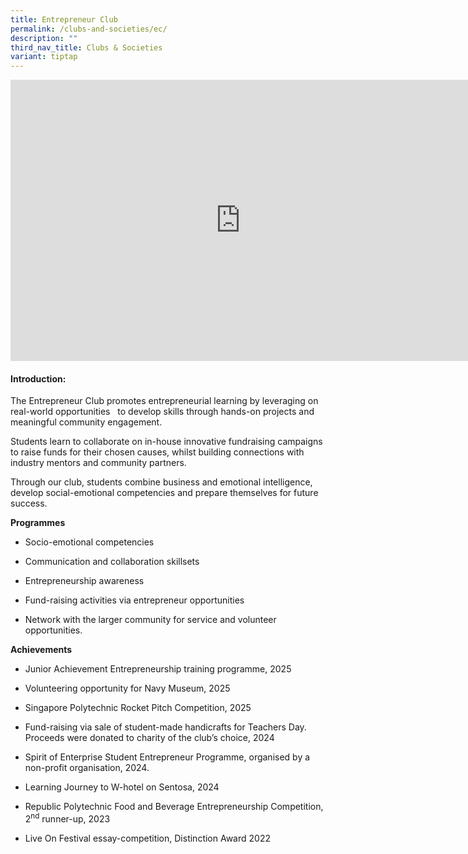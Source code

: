 ```yaml
---
title: Entrepreneur Club
permalink: /clubs-and-societies/ec/
description: ""
third_nav_title: Clubs & Societies
variant: tiptap
---
```

<div class="iframe-wrapper">
<iframe height="450" width="735" allowfullscreen="true" frameborder="0" src="https://docs.google.com/presentation/d/e/2PACX-1vR8yHyMoWjG153U29y_Y5EbhoMyU1N-w_za8K8PTuMQCnHnWWB-lqZKuzrQhc4HoKVMhfwB-yMhSjs1/embed?start=true&amp;loop=true&amp;delayms=3000"></iframe>
</div>
<h4>Introduction:&nbsp;</h4>
<p>The Entrepreneur Club promotes entrepreneurial learning by leveraging
on real-world opportunities &nbsp; to develop skills through hands-on projects
and meaningful community engagement.</p>
<p>Students learn to collaborate on in-house innovative fundraising campaigns
to raise funds for their chosen causes, whilst building connections with
industry mentors and community partners.&nbsp;</p>
<p>Through our club, students combine business and emotional intelligence,
develop social-emotional competencies and prepare themselves for future
success.</p>
<p><strong>Programmes&nbsp;</strong>
</p>
<ul>
<li>
<p>Socio-emotional competencies&nbsp;</p>
</li>
<li>
<p>Communication and collaboration skillsets&nbsp;</p>
</li>
<li>
<p>Entrepreneurship awareness&nbsp;</p>
</li>
<li>
<p>Fund-raising activities via entrepreneur opportunities&nbsp;</p>
</li>
<li>
<p>Network with the larger community for service and volunteer opportunities.&nbsp;</p>
</li>
</ul>
<p><strong>Achievements</strong>
</p>
<ul>
<li>
<p>Junior Achievement Entrepreneurship training programme, 2025</p>
</li>
<li>
<p>Volunteering opportunity for Navy Museum, 2025</p>
</li>
<li>
<p>Singapore Polytechnic Rocket Pitch Competition, 2025</p>
</li>
<li>
<p>Fund-raising via sale of student-made handicrafts for Teachers Day. Proceeds
were donated to charity of the club’s choice, 2024&nbsp;</p>
</li>
<li>
<p>Spirit of Enterprise Student Entrepreneur Programme, organised by a non-profit
organisation, 2024.&nbsp;</p>
</li>
<li>
<p>Learning Journey to W-hotel on Sentosa, 2024&nbsp;</p>
</li>
<li>
<p>Republic Polytechnic Food and Beverage Entrepreneurship Competition, 2<sup>nd</sup> runner-up,
2023</p>
</li>
<li>
<p>Live On Festival essay-competition, Distinction Award 2022</p>
</li>
</ul>
<p></p>